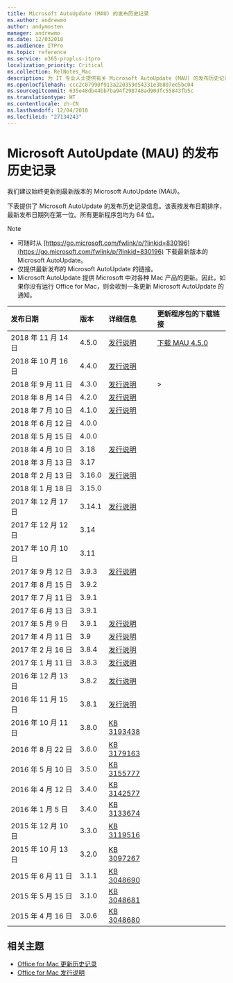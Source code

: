 ```yaml
---
title: Microsoft AutoUpdate (MAU) 的发布历史记录
ms.author: andrewmo
author: andymosten
manager: andrewmo
ms.date: 12/032018
ms.audience: ITPro
ms.topic: reference
ms.service: o365-proplus-itpro
localization_priority: Critical
ms.collection: RelNotes_Mac
description: 为 IT 专业人士提供有关 Microsoft AutoUpdate (MAU) 的发布历史记录
ms.openlocfilehash: ccc2c87990f913a220359d54331e3b807ee5bc04
ms.sourcegitcommit: 635e48db44bb7ba94f298748ad90dfc55843fb5c
ms.translationtype: HT
ms.contentlocale: zh-CN
ms.lasthandoff: 12/04/2018
ms.locfileid: "27134243"
---
```

# <a name="release-history-for-microsoft-autoupdate-mau"></a>Microsoft AutoUpdate (MAU) 的发布历史记录
 
我们建议始终更新到最新版本的 Microsoft AutoUpdate (MAU)。

下表提供了 Microsoft AutoUpdate 的发布历史记录信息。该表按发布日期排序，最新发布日期列在第一位。所有更新程序包均为 64 位。


> [!NOTE]
> - 可随时从 [https://go.microsoft.com/fwlink/p/?linkid=830196](https://go.microsoft.com/fwlink/p/?linkid=830196) 下载最新版本的 Microsoft AutoUpdate。
> - 仅提供最新发布的 Microsoft AutoUpdate 的链接。
> - Microsoft AutoUpdate 提供 Microsoft 中对各种 Mac 产品的更新。因此，如果你没有运行 Office for Mac，则会收到一条更新 Microsoft AutoUpdate 的通知。
  
|**发布日期**|**版本**|**详细信息**|**更新程序包的下载链接**|
|:-----|:-----|:-----|:-----|
|2018 年 11 月 14 日 <br/> |4.5.0 <br/> |[发行说明](release-notes-office-for-mac.md#november-2018-release) <br/> |[下载 MAU 4.5.0](https://go.microsoft.com/fwlink/p/?linkid=830196) <br/> |
|2018 年 10 月 16 日 <br/> |4.4.0 <br/> |[发行说明](release-notes-office-for-mac.md#october-2018-release) <br/> |<br/> |
|2018 年 9 月 11 日  <br/> |4.3.0  <br/> |[发行说明](release-notes-office-for-mac.md#september-2018-release) <br/> |> |
|2018 年 8 月 14 日  <br/> |4.2.0  <br/> |[发行说明](release-notes-office-for-mac.md#august-2018-release) <br/> | |
|2018 年 7 月 10 日  <br/> |4.1.0  <br/> |[发行说明](release-notes-office-for-mac.md#july-2018-release) <br/> | |
|2018 年 6 月 12 日  <br/> |4.0.0  <br/> |||
|2018 年 5 月 15 日  <br/> |4.0.0  <br/> |||
|2018 年 4 月 10 日  <br/> |3.18  <br/> |[发行说明](release-notes-office-for-mac.md#april-2018-release) <br/> ||
|2018 年 3 月 13 日  <br/> |3.17  <br/> |||
|2018 年 2 月 13 日  <br/> |3.16.0  <br/> |[发行说明](release-notes-office-for-mac.md#february-2018-release) <br/> | <br/> |
|2018 年 1 月 18 日  <br/> |3.15.0  <br/> |<br/> |
|2017 年 12 月 17 日  <br/> |3.14.1  <br/> |[发行说明](release-notes-office-for-mac.md#december-2017-release) <br/> | <br/> |
|2017 年 12 月 12 日  <br/> |3.14  <br/> ||  <br/> |
|2017 年 10 月 10 日  <br/> |3.11  <br/> ||<br/> |
|2017 年 9 月 12 日  <br/> |3.9.3  <br/> |[发行说明](release-notes-office-for-mac.md#september-2017-release) <br/> |<br/> |
|2017 年 8 月 15 日  <br/> |3.9.2  <br/> || <br/> |
|2017 年 7 月 11 日  <br/> |3.9.1  <br/> || <br/> |
|2017 年 6 月 13 日  <br/> |3.9.1  <br/> || <br/> |
|2017 年 5 月 9 日  <br/> |3.9.1  <br/> |[发行说明](release-notes-office-for-mac.md#may-2017-release) <br/> | <br/> |
|2017 年 4 月 11 日  <br/> |3.9  <br/> |[发行说明](release-notes-office-for-mac.md#april-2017-release) <br/> |  <br/> |
|2017 年 2 月 16 日  <br/> |3.8.4  <br/> |[发行说明](release-notes-office-for-mac.md#february-2017-release) <br/> | <br/> |
|2017 年 1 月 11 日  <br/> |3.8.3  <br/> |[发行说明](release-notes-office-for-mac.md#january-2017-release) <br/> | <br/> |
|2016 年 12 月 13 日  <br/> |3.8.2  <br/> |[发行说明](release-notes-office-for-mac.md#december-2016-release) <br/> | <br/> |
|2016 年 11 月 15 日  <br/> |3.8.1  <br/> |[发行说明](release-notes-office-for-mac.md#november-2016-release) <br/> | <br/> |
|2016 年 10 月 11 日  <br/> |3.8.0  <br/> |[KB 3193438](https://support.microsoft.com/kb/3193438) <br/> | <br/> |
|2016 年 8 月 22 日  <br/> |3.6.0  <br/> |[KB 3179163](https://support.microsoft.com/kb/3179163) <br/> | <br/> |
|2016 年 5 月 10 日  <br/> |3.5.0  <br/> |[KB 3155777](https://support.microsoft.com/kb/3155777) <br/> | <br/> |
|2016 年 4 月 12 日  <br/> |3.4.0  <br/> |[KB 3142577](https://support.microsoft.com/kb/3142577) <br/> | <br/> |
|2016 年 1 月 5 日  <br/> |3.4.0  <br/> |[KB 3133674](https://support.microsoft.com/kb/3133674) <br/> | <br/> |
|2015 年 12 月 10 日  <br/> |3.3.0  <br/> |[KB 3119516](https://support.microsoft.com/kb/3119516) <br/> | <br/> |
|2015 年 10 月 13 日  <br/> |3.2.0  <br/> |[KB 3097267](https://support.microsoft.com/kb/3097267) <br/> | <br/> |
|2015 年 6 月 11 日  <br/> |3.1.1  <br/> |[KB 3048690](https://support.microsoft.com/kb/3048690) <br/> | <br/> |
|2015 年 5 月 15 日  <br/> |3.1.0  <br/> |[KB 3048681](https://support.microsoft.com/kb/3048681) <br/> | <br/> |
|2015 年 4 月 16 日  <br/> |3.0.6  <br/> |[KB 3048680](https://support.microsoft.com/kb/3048680) <br/> | <br/> |

## <a name="related-topics"></a>相关主题

- [Office for Mac 更新历史记录](update-history-office-for-mac.md)
- [Office for Mac 发行说明](release-notes-office-for-mac.md) 